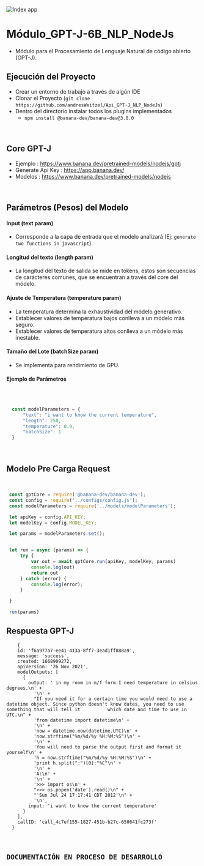 ![Index app](https://github.com/andresWeitzel/Modulo_GPT-J_NLP_NodeJs/blob/master/doc/brain.jpg)

# Módulo_GPT-J-6B_NLP_NodeJs

* Módulo para el Procesamiento de Lenguaje Natural de código abierto (GPT-J).


## Ejecución del Proyecto
* Crear un entorno de trabajo a través de algún IDE
* Clonar el Proyecto (`git clone https://github.com/andresWeitzel/Api_GPT-J_NLP_NodeJs`)
* Dentro del directorio instalar todos los plugins implementados
  * `npm install @banana-dev/banana-dev@3.0.0`

</br>
  
## Core GPT-J
* Ejemplo : https://www.banana.dev/pretrained-models/nodejs/gptj
* Generate Api Key : https://app.banana.dev/
* Modelos : https://www.banana.dev/pretrained-models/nodejs

</br>


</hr>

## Parámetros (Pesos) del Modelo
#### Input (text param)
* Corresponde a la capa de entrada que el modelo analizará (Ej: `generate two functions in javascript`)
#### Longitud del texto (length param)
* La longitud del texto de salida se mide en tokens, estos son secuencias de carácteres comunes, que se encuentran a través del core del módelo.
#### Ajuste de Temperatura (temperature param)
* La temperatura determina la exhaustividad del módelo generativo. 
* Establecer valores de temperatura bajos conlleva a un módelo más seguro. 
* Establecer valores de temperatura altos conlleva a un módelo más inestable.
#### Tamaño del Lote (batchSize param)
* Se implementa para rendimiento de GPU.

#### Ejemplo de Parámetros
</br>

  ``` js
  
    const modelParameters = {
        "text": "i want to know the current temperature",
        "length": 250,
        "temperature": 0.9,
        "batchSize": 1
    }

  ```




</br>

## Modelo Pre Carga Request

</br>

  ``` js
   const gptCore = require('@banana-dev/banana-dev');
   const config = require('../configs/config.js');
   const modelParameters = require('../models/modelParameters');

   let apiKey = config.API_KEY;
   let modelKey = config.MODEL_KEY;

   let params = modelParameters.set();


   let run = async (params) => {
       try {
           var out = await gptCore.run(apiKey, modelKey, params)
           console.log(out)
           return out
       } catch (error) {
           console.log(error);
       }

   }

   run(params)

  ```
  
## Respuesta GPT-J

  ``` terminal
      {
      id: 'f6a977a7-ee41-413a-8ff7-3ead1ff888a9',
      message: 'success',
      created: 1668909272,
      apiVersion: '26 Nov 2021',
      modelOutputs: [
        {
          output: ' in my room in m/f form.I need temperature in celsius degrees.\n' +   
            '\n' +
            "If you need it for a certain time you would need to use a datetime object. Since python doesn't know dates, you need to use something that will tell it          which date and time to use in UTC.\n" +
            'from datetime import datetime\n' +
            '\n' +
            'now = datetime.now(datetime.UTC)\n' +
            'now.strftime("%m/%d/%y %H:%M:%S")\n' +
            '\n' +
            'You will need to parse the output first and format it yourself\n' +
            'h = now.strftime("%m/%d/%y %H:%M:%S")\n' +
            'print h.split(":")[0]:"%C"\n' +
            '\n' +
            'A:\n' +
            '\n' +
            '>>> import os\n' +
            ">>> os.popen('date').read()\n" +
            "'Sun Jul 24 17:17:41 CDT 2012'\n" +
            '\n',
          input: 'i want to know the current temperature'
        }
      ],
      callID: 'call_4c7ef155-1827-451b-b27c-650641fc273f'
    }

  ```
  
  </br>
  
  ## `DOCUMENTACIÓN EN PROCESO DE DESARROLLO`

